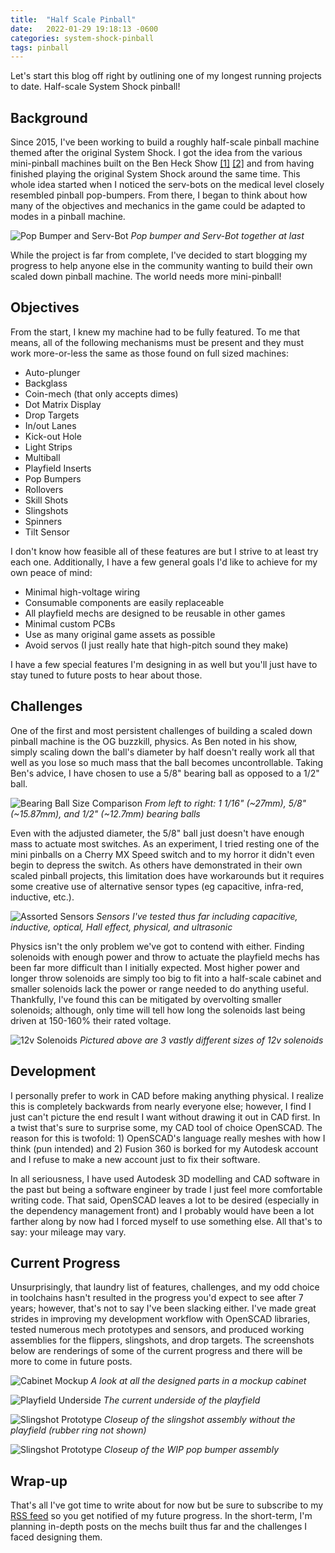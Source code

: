 ```yaml
---
title:  "Half Scale Pinball"
date:   2022-01-29 19:18:13 -0600
categories: system-shock-pinball
tags: pinball
---
```


Let's start this blog off right by outlining one of my longest running projects to date. Half-scale System Shock pinball!

## Background

Since 2015, I've been working to build a roughly half-scale pinball machine themed after the original System Shock. I got the idea from the various mini-pinball machines built on the Ben Heck Show [[1]](https://youtu.be/O_LNG_MWNhs) [[2]](https://youtu.be/i7yxpDyy564) and from having finished playing the original System Shock around the same time. This whole idea started when I noticed the serv-bots on the medical level closely resembled pinball pop-bumpers. From there, I began to think about how many of the objectives and mechanics in the game could be adapted to modes in a pinball machine.

![Pop Bumper and Serv-Bot](/assets/posts/2022-01-29-pop-bumper-serve-bot.png)
*Pop bumper and Serv-Bot together at last*

While the project is far from complete, I've decided to start blogging my progress to help anyone else in the community wanting to build their own scaled down pinball machine. The world needs more mini-pinball!

## Objectives

From the start, I knew my machine had to be fully featured. To me that means, all of the following mechanisms must be present and they must work more-or-less the same as those found on full sized machines:
* Auto-plunger
* Backglass
* Coin-mech (that only accepts dimes)
* Dot Matrix Display
* Drop Targets
* In/out Lanes
* Kick-out Hole
* Light Strips
* Multiball
* Playfield Inserts
* Pop Bumpers
* Rollovers
* Skill Shots
* Slingshots
* Spinners
* Tilt Sensor

I don't know how feasible all of these features are but I strive to at least try each one. Additionally, I have a few general goals I'd like to achieve for my own peace of mind:

* Minimal high-voltage wiring
* Consumable components are easily replaceable
* All playfield mechs are designed to be reusable in other games
* Minimal custom PCBs
* Use as many original game assets as possible
* Avoid servos (I just really hate that high-pitch sound they make)

I have a few special features I'm designing in as well but you'll just have to stay tuned to future posts to hear about those.

## Challenges

One of the first and most persistent challenges of building a scaled down pinball machine is the OG buzzkill, physics. As Ben noted in his show, simply scaling down the ball's diameter by half doesn't really work all that well as you lose so much mass that the ball becomes uncontrollable. Taking Ben's advice, I have chosen to use a 5/8" bearing ball as opposed to a 1/2" ball.

![Bearing Ball Size Comparison](/assets/posts/2022-01-29-bearing-ball-size-comparison.jpg)
*From left to right: 1 1/16" (~27mm), 5/8" (~15.87mm), and 1/2" (~12.7mm) bearing balls*

Even with the adjusted diameter, the 5/8" ball just doesn't have enough mass to actuate most switches. As an experiment, I tried resting one of the mini pinballs on a Cherry MX Speed switch and to my horror it didn't even begin to depress the switch. As others have demonstrated in their own scaled pinball projects, this limitation does have workarounds but it requires some creative use of alternative sensor types (eg capacitive, infra-red, inductive, etc.).

![Assorted Sensors](/assets/posts/2022-01-29-sensors.jpg)
*Sensors I've tested thus far including capacitive, inductive, optical, Hall effect, physical, and ultrasonic*

Physics isn't the only problem we've got to contend with either. Finding solenoids with enough power and throw to actuate the playfield mechs has been far more difficult than I initially expected. Most higher power and longer throw solenoids are simply too big to fit into a half-scale cabinet and smaller solenoids lack the power or range needed to do anything useful. Thankfully, I've found this can be mitigated by overvolting smaller solenoids; although, only time will tell how long the solenoids last being driven at 150-160% their rated voltage.

![12v Solenoids](/assets/posts/2022-01-29-solenoids.jpg)
*Pictured above are 3 vastly different sizes of 12v solenoids*

## Development

I personally prefer to work in CAD before making anything physical. I realize this is completely backwards from nearly everyone else; however, I find I just can't picture the end result I want without drawing it out in CAD first. In a twist that's sure to surprise some, my CAD tool of choice OpenSCAD. The reason for this is twofold: 1) OpenSCAD's language really meshes with how I think (pun intended) and 2) Fusion 360 is borked for my Autodesk account and I refuse to make a new account just to fix their software.

In all seriousness, I have used Autodesk 3D modelling and CAD software in the past but being a software engineer by trade I just feel more comfortable writing code. That said, OpenSCAD leaves a lot to be desired (especially in the dependency management front) and I probably would have been a lot farther along by now had I forced myself to use something else. All that's to say: your mileage may vary.

## Current Progress

Unsurprisingly, that laundry list of features, challenges, and my odd choice in toolchains hasn't resulted in the progress you'd expect to see after 7 years; however, that's not to say I've been slacking either. I've made great strides in improving my development workflow with OpenSCAD libraries, tested numerous mech prototypes and sensors, and produced working assemblies for the flippers, slingshots, and drop targets. The screenshots below are renderings of some of the current progress and there will be more to come in future posts.

![Cabinet Mockup](/assets/posts/2022-01-29-cabinet-mockup.png)
*A look at all the designed parts in a mockup cabinet*

![Playfield Underside](/assets/posts/2022-01-29-playfield-underside.png)
*The current underside of the playfield*

![Slingshot Prototype](/assets/posts/2022-01-29-slingshot-prototype.png)
*Closeup of the slingshot assembly without the playfield (rubber ring not shown)*

![Slingshot Prototype](/assets/posts/2022-01-29-pop-bumper-prototype.png)
*Closeup of the WIP pop bumper assembly*

## Wrap-up

That's all I've got time to write about for now but be sure to subscribe to my [RSS feed](/feed.xml) so you get notified of my future progress. In the short-term, I'm planning in-depth posts on the mechs built thus far and the challenges I faced designing them.
